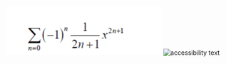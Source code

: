 <p align="center">
  <img src="Img/Def.png" width="350" title="hover text">
  <img src="" width="350" alt="accessibility text">
</p>
